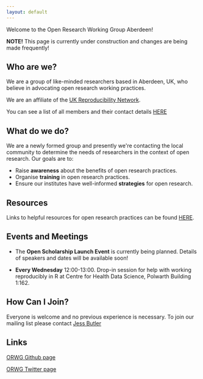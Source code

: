```yaml
---
layout: default
---
```


Welcome to the Open Research Working Group Aberdeen! 

**NOTE!** This page is currently under construction and changes are being made frequently!

## Who are we?

We are a group of like-minded researchers based in Aberdeen, UK, who believe in advocating open research working practices. 

We are an affiliate of the [UK Reproducibility Network](https://twitter.com/ukrepro).

You can see a list of all members and their contact details [HERE](./members.md)


## What do we do?

We are a newly formed group and presently we're contacting the local community to determine the needs of researchers in the context of open research. 
Our goals are to:
* Raise **awareness** about the benefits of open research practices.
* Organise **training** in open research practices.
* Ensure our institutes have well-informed **strategies** for open research. 


## Resources

Links to helpful resources for open research practices can be found [HERE](./resources.md).


## Events and Meetings

* The **Open Scholarship Launch Event** is currently being planned. Details of speakers and dates will be available soon! 

* **Every Wednesday** 12:00-13:00. Drop-in session for help with working reproducibly in R at Centre for Health Data Science, Polwarth Building 1:162. 



## How Can I Join?

Everyone is welcome and no previous experience is necessary. To join our mailing list please contact [Jess Butler](mailto:jessicabutler@abdn.ac.uk)


## Links

[ORWG Github page](https://github.com/ORWG-Aberdeen)

[ORWG Twitter page](https://twitter.com/AberdeenOrwg)
